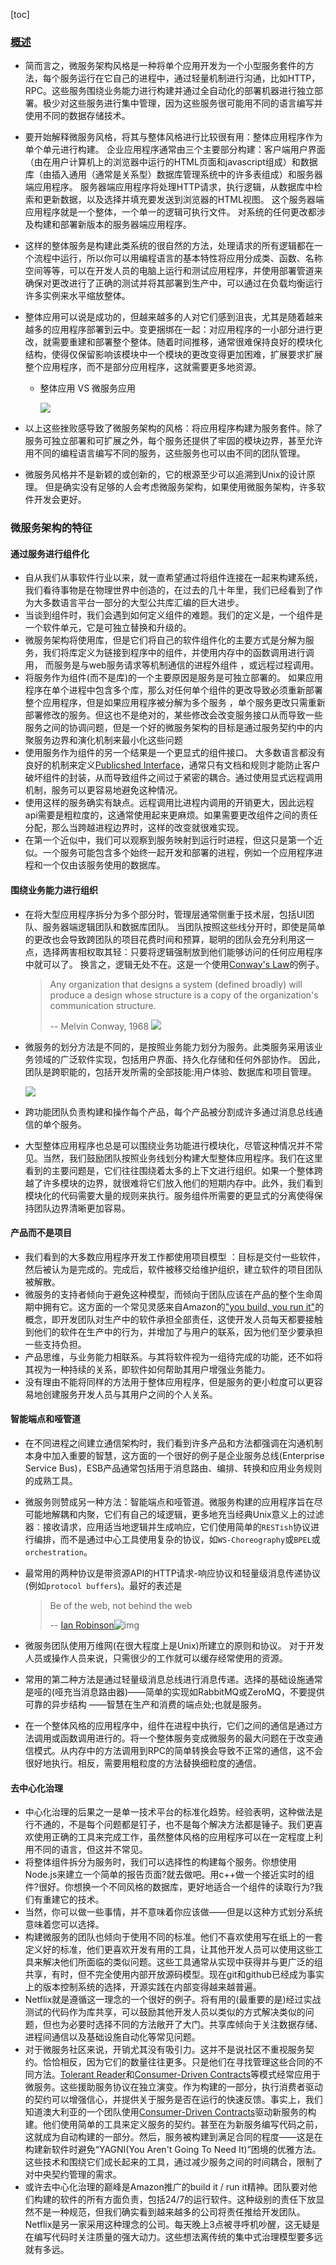 [toc]

### [概述](https://martinfowler.com/articles/microservices.html)

- 简而言之，微服务架构风格是一种将单个应用开发为一个小型服务套件的方法，每个服务运行在它自己的进程中，通过轻量机制进行沟通，比如HTTP，RPC。这些服务围绕业务能力进行构建并通过全自动化的部署机器进行独立部署。极少对这些服务进行集中管理，因为这些服务很可能用不同的语言编写并使用不同的数据存储技术。

- 要开始解释微服务风格，将其与整体风格进行比较很有用：整体应用程序作为单个单元进行构建。 企业应用程序通常由三个主要部分构建：客户端用户界面（由在用户计算机上的浏览器中运行的HTML页面和javascript组成）和数据库（由插入通用（通常是关系型）数据库管理系统中的许多表组成）和服务器端应用程序。 服务器端应用程序将处理HTTP请求，执行逻辑，从数据库中检索和更新数据，以及选择并填充要发送到浏览器的HTML视图。 这个服务器端应用程序就是一个整体，一个单一的逻辑可执行文件。 对系统的任何更改都涉及构建和部署新版本的服务器端应用程序。

- 这样的整体服务是构建此类系统的很自然的方法，处理请求的所有逻辑都在一个流程中运行，所以你可以用编程语言的基本特性将应用分成类、函数、名称空间等等，可以在开发人员的电脑上运行和测试应用程序，并使用部署管道来确保对更改进行了正确的测试并将其部署到生产中，可以通过在负载均衡运行许多实例来水平缩放整体。

- 整体应用可以说是成功的，但越来越多的人对它们感到沮丧，尤其是随着越来越多的应用程序部署到云中。变更捆绑在一起：对应用程序的一小部分进行更改，就需要重建和部署整个整体。随着时间推移，通常很难保持良好的模块化结构，使得仅保留影响该模块中一个模块的更改变得更加困难，扩展要求扩展整个应用程序，而不是部分应用程序，这就需要更多地资源。

  - 整体应用 VS 微服务应用

    ![](img/micro_service1.png)

- 以上这些挫败感导致了微服务架构的风格：将应用程序构建为服务套件。除了服务可独立部署和可扩展之外，每个服务还提供了牢固的模块边界，甚至允许用不同的编程语言编写不同的服务，这些服务也可以由不同的团队管理。

- 微服务风格并不是新颖的或创新的，它的根源至少可以追溯到Unix的设计原理。 但是确实没有足够的人会考虑微服务架构，如果使用微服务架构，许多软件开发会更好。

### 微服务架构的特征

#### 通过服务进行组件化

- 自从我们从事软件行业以来，就一直希望通过将组件连接在一起来构建系统，我们看待事物是在物理世界中创造的，在过去的几十年里，我们已经看到了作为大多数语言平台一部分的大型公共库汇编的巨大进步。 
- 当谈到组件时，我们会遇到如何定义组件的难题。我们的定义是，一个组件是一个软件单元，它是可独立替换和升级的。 
- 微服务架构将使用库，但是它们将自己的软件组件化的主要方式是分解为服务，我们将库定义为链接到程序中的组件，并使用内存中的函数调用进行调用， 而服务是与web服务请求等机制通信的进程外组件 ，或远程过程调用。
- 将服务作为组件(而不是库)的一个主要原因是服务是可独立部署的。 如果应用程序在单个进程中包含多个库，那么对任何单个组件的更改导致必须重新部署整个应用程序，但是如果应用程序被分解为多个服务 ，单个服务更改只需重新部署修改的服务。但这也不是绝对的，某些修改会改变服务接口从而导致一些服务之间的协调问题，但是一个好的微服务架构的目标是通过服务契约中的内聚服务边界和演化机制来最小化这些问题
- 使用服务作为组件的另一个结果是一个更显式的组件接口。 大多数语言都没有良好的机制来定义[Publicshed Interface](https://martinfowler.com/bliki/PublishedInterface.html)，通常只有文档和规则才能防止客户破坏组件的封装，从而导致组件之间过于紧密的耦合。通过使用显式远程调用机制，服务可以更容易地避免这种情况。 
- 使用这样的服务确实有缺点。远程调用比进程内调用的开销更大，因此远程api需要是粗粒度的，这通常使用起来更麻烦。如果需要更改组件之间的责任分配，那么当跨越进程边界时，这样的改变就很难实现。
-  在第一个近似中，我们可以观察到服务映射到运行时进程，但这只是第一个近似。一个服务可能包含多个始终一起开发和部署的进程，例如一个应用程序进程和一个仅由该服务使用的数据库。

#### 围绕业务能力进行组织

- 在将大型应用程序拆分为多个部分时，管理层通常侧重于技术层，包括UI团队、服务器端逻辑团队和数据库团队。 当团队按照这些线分开时，即使是简单的更改也会导致跨团队的项目花费时间和预算，聪明的团队会充分利用这一点，选择两害相权取其轻：只要将逻辑强制放到他们能够访问的任何应用程序中就可以了。 换言之，逻辑无处不在。这是一个使用[Conway's Law](http://www.melconway.com/Home/Committees_Paper.html)的例子。

  > Any organization that designs a system (defined broadly) will produce a design whose structure is a copy of the organization's communication structure.
  >
  > -- Melvin Conway, 1968
  ![](img/micro_service2.png)

- 微服务的划分方法是不同的，是按照业务能力划分为服务。此类服务采用该业务领域的广泛软件实现，包括用户界面、持久化存储和任何外部协作。 因此，团队是跨职能的，包括开发所需的全部技能:用户体验、数据库和项目管理。  

  ![](img/micro_service3.png)

- 跨功能团队负责构建和操作每个产品，每个产品被分割成许多通过消息总线通信的单个服务。 
- 大型整体应用程序也总是可以围绕业务功能进行模块化，尽管这种情况并不常见。当然，我们鼓励团队按照业务线划分构建大型整体应用程序。我们在这里看到的主要问题是，它们往往围绕着太多的上下文进行组织。如果一个整体跨越了许多模块的边界，就很难将它们放入他们的短期内存中。此外，我们看到模块化的代码需要大量的规则来执行。服务组件所需要的更显式的分离使得保持团队边界清晰更加容易。 

#### 产品而不是项目

- 我们看到的大多数应用程序开发工作都使用项目模型 ：目标是交付一些软件，然后被认为是完成的。完成后，软件被移交给维护组织，建立软件的项目团队被解散。 
- 微服务的支持者倾向于避免这种模型，而倾向于团队应该在产品的整个生命周期中拥有它。这方面的一个常见灵感来自Amazon的["you build, you run it"](https://queue.acm.org/detail.cfm?id=1142065)的概念，即开发团队对生产中的软件承担全部责任，这使开发人员每天都要接触到他们的软件在生产中的行为，并增加了与用户的联系，因为他们至少要承担一些支持负担。 
- 产品思维，与业务能力相联系。与其将软件视为一组待完成的功能，还不如将其视为一种持续的关系，即软件如何帮助其用户增强业务能力。 
- 没有理由不能将同样的方法用于整体应用程序，但是服务的更小粒度可以更容易地创建服务开发人员与其用户之间的个人关系。 

#### 智能端点和哑管道 

- 在不同进程之间建立通信架构时，我们看到许多产品和方法都强调在沟通机制本身中加入重要的智慧，这方面的一个很好的例子是企业服务总线(Enterprise Service Bus)，ESB产品通常包括用于消息路由、编排、转换和应用业务规则的成熟工具。 

- 微服务则赞成另一种方法：智能端点和哑管道。微服务构建的应用程序旨在尽可能地解耦和内聚，它们有自己的域逻辑，更多地充当经典Unix意义上的过滤器：接收请求，应用适当地逻辑并生成响应，它们使用简单的`RESTish`协议进行编排，而不是通过中心工具使用复杂的协议，如`WS-Choreography`或`BPEL`或`orchestration`。  

- 最常用的两种协议是带资源API的HTTP请求-响应协议和轻量级消息传递协议(例如`protocol buffers`)。最好的表述是 

  > Be of the web, not behind the web
  >
  > -- [Ian Robinson](https://www.amazon.com/gp/product/0596805829?ie=UTF8&tag=martinfowlerc-20&linkCode=as2&camp=1789&creative=9325&creativeASIN=0596805829)![img](https://www.assoc-amazon.com/e/ir?t=martinfowlerc-20&l=as2&o=1&a=0321601912)

- 微服务团队使用万维网(在很大程度上是Unix)所建立的原则和协议。 对于开发人员或操作人员来说，只需很少的工作就可以缓存经常使用的资源。
- 常用的第二种方法是通过轻量级消息总线进行消息传递。选择的基础设施通常是哑的(哑充当消息路由器)——简单的实现如RabbitMQ或ZeroMQ，不要提供可靠的异步结构 ——智慧在生产和消费的端点处;也就是服务。 
- 在一个整体风格的应用程序中，组件在进程中执行，它们之间的通信是通过方法调用或函数调用进行的。将一个整体服务变成微服务的最大问题在于改变通信模式。从内存中的方法调用到RPC的简单转换会导致不正常的通信，这不会很好地执行。相反，需要用粗粒度的方法替换细粒度的通信。 

####  去中心化治理

- 中心化治理的后果之一是单一技术平台的标准化趋势。经验表明，这种做法是行不通的，不是每个问题都是钉子，也不是每个解决方法都是锤子。我们更喜欢使用正确的工具来完成工作，虽然整体风格的应用程序可以在一定程度上利用不同的语言，但这并不常见。
- 将整体组件拆分为服务时，我们可以选择性的构建每个服务。你想使用Node.js来建立一个简单的报告页面?就去做吧。用c++做一个接近实时的组件?很好。你想换一个不同风格的数据库，更好地适合一个组件的读取行为?我们有重建它的技术。
- 当然，你可以做一些事情，并不意味着你应该做——但是以这种方式划分系统意味着您可以选择。
- 构建微服务的团队也倾向于使用不同的标准。他们不喜欢使用写在纸上的一套定义好的标准，他们更喜欢开发有用的工具，让其他开发人员可以使用这些工具来解决他们所面临的类似问题。这些工具通常从实现中获得并与更广泛的组共享，有时，但不完全使用内部开放源码模型。现在git和github已经成为事实上的版本控制系统的选择，开源实践在内部变得越来越普遍。
- Netflix就是遵循这一理念的一个很好的例子。将有用的(最重要的是)经过实战测试的代码作为库共享，可以鼓励其他开发人员以类似的方式解决类似的问题，但也为必要时选择不同的方法敞开了大门。共享库倾向于关注数据存储、进程间通信以及基础设施自动化等常见问题。
- 对于微服务社区来说，开销尤其没有吸引力。这并不是说社区不重视服务契约。恰恰相反，因为它们的数量往往更多。只是他们在寻找管理这些合同的不同方法。[Tolerant Reader](https://martinfowler.com/bliki/TolerantReader.html)和[Consumer-Driven Contracts](https://martinfowler.com/articles/consumerDrivenContracts.html)等模式经常应用于微服务。这些援助服务协议在独立演变。作为构建的一部分，执行消费者驱动的契约可以增强信心，并提供关于服务是否在运行的快速反馈。事实上，我们知道澳大利亚的一个团队使用[Consumer-Driven Contracts](https://martinfowler.com/articles/consumerDrivenContracts.html)驱动新服务的构建。他们使用简单的工具来定义服务的契约。甚至在为新服务编写代码之前，这就成为自动构建的一部分。然后，服务被构建到满足合同的程度——这是在构建新软件时避免“YAGNI(You Aren't Going To Need It)”困境的优雅方法。这些技术和围绕它们成长起来的工具，通过减少服务之间的时间耦合，限制了对中央契约管理的需求。
- 或许去中心化治理的巅峰是Amazon推广的build it / run it精神。团队要对他们构建的软件的所有方面负责，包括24/7的运行软件。这种级别的责任下放显然不是一种规范，但我们确实看到越来越多的公司将责任推给开发团队。Netflix是另一家采用这种理念的公司。每天晚上3点被寻呼机吵醒，这无疑是在编写代码时关注质量的强大动力。这些想法离传统的集中式治理模型要多远就有多远。

